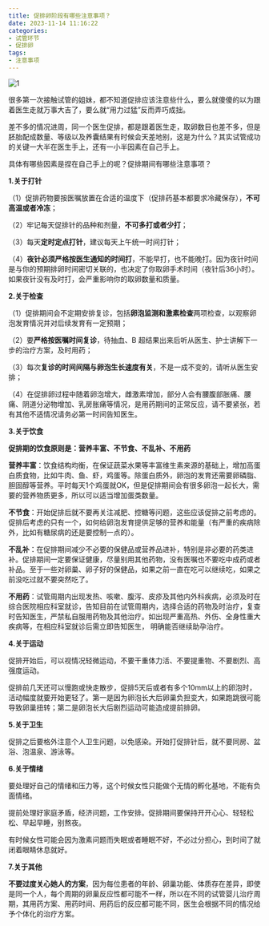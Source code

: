 ```yaml
---
title: 促排卵阶段有哪些注意事项？
date: 2023-11-14 11:16:22
categories:
- 试管环节
- 促排卵
tags:
- 注意事项
---
```


![1](https://ooo.0x0.ooo/2023/11/16/Oefnkb.gif)

 很多第一次接触试管的姐妹，都不知道促排应该注意些什么，要么就傻傻的以为跟着医生走就万事大吉了，要么就“用力过猛”反而弄巧成拙。
<!--more-->
差不多的情况进周，同一个医生促排，都是跟着医生走，取卵数目也差不多，但是胚胎配成数量、等级以及养囊结果有时候会天差地别，这是为什么？其实试管成功的关键一大半在医生手上，还有一小半因素在自己手上。

具体有哪些因素是捏在自己手上的呢？促排期间有哪些注意事项？

**1.关于打针**

（1）促排药物要按医嘱放置在合适的温度下（促排药基本都要求冷藏保存），**不可高温或者冷冻**；

（2）牢记每天促排针的品种和剂量，**不可多打或者少打**；

（3）每天**定时定点打针**，建议每天上午统一时间打针；

（4）**夜针必须严格按医生通知的时间打**，不能早打，也不能晚打。因为夜针时间是与你的预期排卵时间密切关联的，也决定了你取卵手术时间（夜针后36小时）。如果夜针没有及时打，会严重影响你的取卵数量和质量。

**2.关于检查**

（1）促排期间会不定期安排复诊，包括**卵泡监测和激素检查**两项检查，以观察卵泡发育情况并对后续发育有一定预期；

（2）要**严格按医嘱时间复诊**，待抽血、B 超结果出来后听从医生、护士讲解下一步的治疗方案，及时用药；

（3）每次**复诊的时间间隔与卵泡生长速度有关**，不是一成不变的，请听从医生安排；

（4）在促排卵过程中随着卵泡增大，雌激素增加，部分人会有腰腹部胀痛、腰痛、阴道分泌物增加、乳房胀痛等情况，是用药期间的正常反应，请不要紧张，若有其他不适情况请务必第一时间告知医生。

**3.关于饮食**  

**促排期的饮食原则是：营养丰富、不节食、不乱补、不用药**

**营养丰富**：饮食结构均衡，在保证蔬菜水果等丰富维生素来源的基础上，增加高蛋白质食物，比如牛肉、鱼、虾，鸡蛋等。除蛋白质外，卵泡的发育还需要卵磷脂、胆固醇等营养。平时每天1个鸡蛋就OK，但是促排期间会有很多卵泡一起长大，需要的营养物质更多，所以可以适当增加蛋类数量。

**不节食**：开始促排后就不要再关注减肥、控糖等问题，这些应该促排之前考虑的。促排后考虑的只有一个，如何给卵泡发育提供足够的营养和能量（有严重的疾病除外，比如有糖尿病的还是要控制一点的）。

**不乱补**：在促排期间减少不必要的保健品或营养品进补，特别是非必要的药类进补。促排期间一定要保证健康，尽量别用其他药物，没有医嘱也不要吃中成药或者补品。至于一些对卵巢、卵子好的保健品，如果之前一直在吃可以继续吃，如果之前没吃过就不要突然吃了。

**不用药**：试管周期内出现发热、咳嗽、腹泻、皮疹及其他内外科疾病，必须及时在综合医院相应科室就诊，告知目前在试管周期内，选择合适的药物及时治疗，复查时告知医生，严禁私自服用药物及其他治疗。如出现严重高热、外伤、全身性重大疾病等，在相应科室就诊后需立即告知医生， 明确能否继续助孕治疗。

**4.关于运动**

促排开始后，可以视情况轻微运动，不要干重体力活、不要提重物、不要剧烈、高强度运动。

促排前几天还可以慢跑或快走散步，促排5天后或者有多个10mm以上的卵泡时，活动幅度就要开始更轻了。第一是因为卵泡长大后卵巢负担变大，如果跑跳很可能导致卵巢扭转；第二是卵泡长大后剧烈运动可能造成提前排卵。

**5.关于卫生**

促排之后要格外注意个人卫生问题，以免感染。开始打促排针后，就不要同房、盆浴、泡温泉、游泳等。

**6.关于情绪**

要处理好自己的情绪和压力等，这个时候女性只能做个无情的孵化基地，不能有负面情绪。

提前处理好家庭矛盾，经济问题，工作安排。促排期间要保持开开心心、轻轻松松、早起早睡，别熬夜。

有时候女性可能会因为激素问题而失眠或者睡眠不好，不必过分担心，到时间了就闭着眼睛休息就好。

**7.关于其他**

**不要过度关心她人的方案**，因为每位患者的年龄、卵巢功能、体质存在差异，即使是同一个人，每个周期的卵巢反应性都可能不一样，所以在不同的试管婴儿治疗周期，其用药方案、用药时间、用药后的反应都可能不同，医生会根据不同的情况给予个体化的治疗方案。